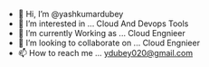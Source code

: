 - 👋 Hi, I’m @yashkumardubey
- 👀 I’m interested in ... Cloud And Devops Tools
- 🌱 I’m currently Working as  ... Cloud Engnieer
- 💞️ I’m looking to collaborate on ... Cloud Engnieer
- 📫 How to reach me ... ydubey020@gmail.com

<!---
yashkumardubey/yashkumardubey is a ✨ special ✨ repository because its `README.md` (this file) appears on your GitHub profile.
You can click the Preview link to take a look at your changes.
--->
